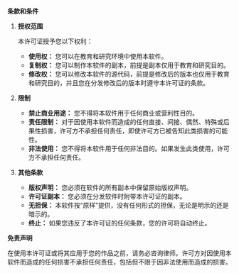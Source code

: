 **条款和条件**

1. **授权范围**

   本许可证授予您以下权利：

   * **使用权：** 您可以在教育和研究环境中使用本软件。
   * **复制权：** 您可以制作本软件的副本，前提是副本仅用于教育和研究目的。
   * **修改权：** 您可以修改本软件的源代码，前提是修改后的版本也仅用于教育和研究目的，并且您在分发修改后的版本时遵守本许可证的条款。

2. **限制**

   * **禁止商业用途：** 您不得将本软件用于任何商业或营利性目的。
   * **责任限制：** 对于因使用本软件而造成的任何直接、间接、偶然、特殊或后果性损害，许可方不承担任何责任，即使许可方已被告知此类损害的可能性。
   * **非法使用：** 您不得将本软件用于任何非法目的。如果发生此类使用，许可方不承担任何责任。

3. **其他条款**

   * **版权声明：** 您必须在软件的所有副本中保留原始版权声明。
   * **许可证副本：** 您必须在分发软件时附带本许可证的副本。
   * **无担保：** 本软件按“原样”提供，没有任何形式的担保，无论是明示的还是暗示的。
   * **终止：** 如果您违反了本许可证的任何条款，您的许可将自动终止。

**免责声明**

在使用本许可证或将其应用于您的作品之前，请务必咨询律师。许可方对因使用本软件而造成的任何损害不承担任何责任，包括但不限于因非法使用而造成的损害。